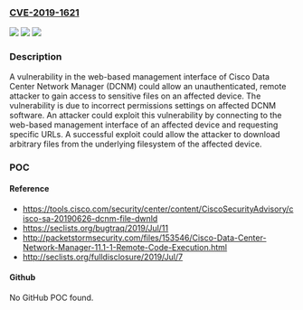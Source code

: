 ### [CVE-2019-1621](https://cve.mitre.org/cgi-bin/cvename.cgi?name=CVE-2019-1621)
![](https://img.shields.io/static/v1?label=Product&message=Cisco%20Data%20Center%20Network%20Manager%20&color=blue)
![](https://img.shields.io/static/v1?label=Version&message=n%2Fa&color=blue)
![](https://img.shields.io/static/v1?label=Vulnerability&message=CWE-264&color=brighgreen)

### Description

A vulnerability in the web-based management interface of Cisco Data Center Network Manager (DCNM) could allow an unauthenticated, remote attacker to gain access to sensitive files on an affected device. The vulnerability is due to incorrect permissions settings on affected DCNM software. An attacker could exploit this vulnerability by connecting to the web-based management interface of an affected device and requesting specific URLs. A successful exploit could allow the attacker to download arbitrary files from the underlying filesystem of the affected device.

### POC

#### Reference
- https://tools.cisco.com/security/center/content/CiscoSecurityAdvisory/cisco-sa-20190626-dcnm-file-dwnld
- https://seclists.org/bugtraq/2019/Jul/11
- http://packetstormsecurity.com/files/153546/Cisco-Data-Center-Network-Manager-11.1-1-Remote-Code-Execution.html
- http://seclists.org/fulldisclosure/2019/Jul/7

#### Github
No GitHub POC found.

